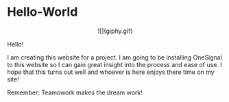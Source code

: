 # Hello-World

<p align="center">![](giphy.gif)
  </p>

Hello!

I am creating this website for a project.  I am going to be installing OneSignal to this website so I can gain great insight into the process and ease of use.  I hope that this turns out well and whoever is here enjoys there time on my site! 

Remember: Teamowork makes the dream work!
